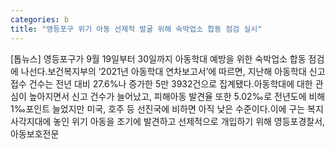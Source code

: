 ```yaml
---
categories: b
title: "영등포구 위기 아동 선제적 발굴 위해 숙박업소 합동 점검 실시"
---
```

[톱뉴스] 영등포구가 9월 19일부터 30일까지 아동학대 예방을 위한 숙박업소 합동 점검에 나선다.보건복지부의 ‘2021년 아동학대 연차보고서’에 따르면, 지난해 아동학대 신고 접수 건수는 전년 대비 27.6%나 증가한 5만 3932건으로 집계됐다.아동학대에 대한 관심이 높아지면서 신고 건수가 늘어났고, 피해아동 발견율 또한 5.02‰로 전년도에 비해 1‰포인트 늘었지만 미국, 호주 등 선진국에 비하면 아직 낮은 수준이다.이에 구는 복지 사각지대에 놓인 위기 아동을 조기에 발견하고 선제적으로 개입하기 위해 영등포경찰서, 아동보호전문
